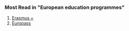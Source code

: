 ###  Most Read in "European education programmes"

  1. [ Erasmus + ](/en/education/european-education-programmes/erasmus-plus/)
  2. [ Europass ](/en/education/european-education-programmes/europass/)
